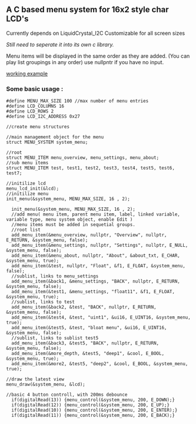 ## A C based menu system for 16x2 style char LCD's
Currently depends on LiquidCrystal_I2C
Customizable for all screen sizes

*Still need to seperate it into its own c library.*

Menu items will be displayed in the same order as they are added.
(You can play list groupings in any order)
use nullpntr if you have no input.

[working example](https://wokwi.com/projects/339710033303437907 "working example")


### Some basic usage :

```
#define MENU_MAX_SIZE 100 //max number of menu entries
#define LCD_COLUMNS 16
#define LCD_ROWS 2
#define LCD_I2C_ADDRESS 0x27

//create menu structures

//main management object for the menu
struct MENU_SYSTEM system_menu; 

//root
struct MENU_ITEM menu_overview, menu_settings, menu_about; 
//sub menu items
struct MENU_ITEM test, test1, test2, test3, test4, test5, test6, test7; 

//initilize lcd
menu_lcd_init(&lcd);
//initilize menu
init_menu(&system_menu, MENU_MAX_SIZE, 16 , 2);

  init_menu(&system_menu, MENU_MAX_SIZE, 16 , 2);
  //add menu( menu item, parent menu item, label, linked variable, variable type, menu system object, enable Edit )
  //menu items must be added in sequetial groups.
  //root list
  add_menu_item(&menu_overview, nullptr, "Overview", nullptr, E_RETURN, &system_menu, false);
  add_menu_item(&menu_settings, nullptr, "Settings", nullptr, E_NULL, &system_menu, false);
  add_menu_item(&menu_about, nullptr, "About", &about_txt, E_CHAR, &system_menu, true);
  add_menu_item(&test, nullptr, "Float", &f1, E_FLOAT, &system_menu, false);
  //sublist, links to menu_settings
  add_menu_item(&back1, &menu_settings, "BACK", nullptr, E_RETURN, &system_menu, false);
  add_menu_item(&test1, &menu_settings, "float11", &f1, E_FLOAT, &system_menu, true);
  //sublist, links to test
  add_menu_item(&back2, &test, "BACK", nullptr, E_RETURN, &system_menu, false);
  add_menu_item(&test4, &test, "uint1", &ui16, E_UINT16, &system_menu, true);
  add_menu_item(&test5, &test, "bloat menu", &ui16, E_UINT16, &system_menu, false);
  //sublist, links to sublist test5
  add_menu_item(&back3, &test5, "BACK", nullptr, E_RETURN, &system_menu, false);
  add_menu_item(&more_depth, &test5, "deep1", &cool, E_BOOL, &system_menu, true);
  add_menu_item(&more2, &test5, "deep2", &cool, E_BOOL, &system_menu, true);

//draw the latest view
menu_draw(&system_menu, &lcd);

//basic 4 button controll, with 200ms debounce
  if(digitalRead(13)) {menu_control(&system_menu, 200, E_DOWN);}
  if(digitalRead(12)) {menu_control(&system_menu, 200, E_UP);}
  if(digitalRead(10)) {menu_control(&system_menu, 200, E_ENTER);}
  if(digitalRead(11)) {menu_control(&system_menu, 200, E_BACK);}
  ```

